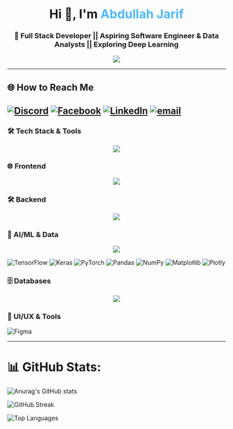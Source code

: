 <!-- Banner -->
<!-- <img src="https://elegantthemes.com/blog/wp-content/uploads/2017/07/programming-languages-to-learn-for-wordpress-featured-image.png" width="100%" alt="Banner" /> -->

<!-- Heading -->
<h1 align="center">Hi 👋, I'm <span style="color:#4db8ff;">Abdullah Jarif</span></h1>
<h3 align="center">🚀 Full Stack Developer || Aspiring Software Engineer & Data Analysts || Exploring Deep Learning</h3>

<p align="center">
  <img src="https://readme-typing-svg.herokuapp.com?font=Fira+Code&weight=500&size=22&duration=2000&pause=1000&color=00FFFF&center=true&vCenter=true&width=600&lines=Turning+ideas+into+code.;Building+innovative+solutions+on+the+web.;Learning+%26+growing+every+day."/>
</p>


---

## 🌐 How to Reach Me

[![Discord](https://img.shields.io/badge/Discord-%237289DA.svg?logo=discord&logoColor=white)](https://discord.gg/https://discord.gg/8eTa6d6u) [![Facebook](https://img.shields.io/badge/Facebook-%231877F2.svg?logo=Facebook&logoColor=white)](https://facebook.com/https://www.facebook.com/mustakim.jarif.393) [![LinkedIn](https://img.shields.io/badge/LinkedIn-%230077B5.svg?logo=linkedin&logoColor=white)](https://linkedin.com/in/www.linkedin.com/in/abdullah-jarif-28414a24a) [![email](https://img.shields.io/badge/Email-D14836?logo=gmail&logoColor=white)](mailto:22-46386-1@student.aiub.edu) 
---


### 🛠️ Tech Stack & Tools

<div align="center">
  <img src="https://skillicons.dev/icons?i=react,nextjs,nodejs,mongodb,express,ts,js,html,css,tailwind,bootstrap,java,cpp,python,mysql" />
</div>

### 🌐 Frontend
<div align="center">
  <img src="https://skillicons.dev/icons?i=react,ts,js,html,css,tailwind,bootstrapl" />
</div>

### 🛠 Backend
<div align="center">
  <img src="https://skillicons.dev/icons?i=nextjs,nodejs" />
</div>

### 🧠 AI/ML & Data

<div align="center">
  <img src="https://skillicons.dev/icons?i=tensorflow,pytorch,python,matplotlib" />
</div>

![TensorFlow](https://img.shields.io/badge/TensorFlow-%23FF6F00.svg?style=flat-square&logo=tensorflow&logoColor=white)
![Keras](https://img.shields.io/badge/Keras-%23D00000.svg?style=flat-square&logo=keras&logoColor=white)
![PyTorch](https://img.shields.io/badge/PyTorch-%23EE4C2C.svg?style=flat-square&logo=pytorch&logoColor=white)
![Pandas](https://img.shields.io/badge/Pandas-%23150458.svg?style=flat-square&logo=pandas&logoColor=white)
![NumPy](https://img.shields.io/badge/NumPy-%23013243.svg?style=flat-square&logo=numpy&logoColor=white)
![Matplotlib](https://img.shields.io/badge/Matplotlib-%23ffffff.svg?style=flat-square&logo=matplotlib&logoColor=black)
![Plotly](https://img.shields.io/badge/Plotly-%233F4F75.svg?style=flat-square&logo=plotly&logoColor=white)

### 🗄️ Databases
<div align="center">
  <img src="https://skillicons.dev/icons?i=mongodb,express,mysql,oracle" />
</div>


### 🎨 UI/UX & Tools
![Figma](https://img.shields.io/badge/Figma-%23F24E1E.svg?style=flat-square&logo=figma&logoColor=white)

---

# 📊 GitHub Stats:
![Anurag's GitHub stats](https://github-readme-stats.vercel.app/api?username=abdullahjarif&show_icons=true&theme=transparent)       

![GitHub Streak](https://nirzak-streak-stats.vercel.app/?user=abdullahjarif&theme=transparent&hide_border=false)

![Top Languages](https://github-readme-stats.vercel.app/api/top-langs/?username=abdullahjarif&theme=transparent&hide_border=false&include_all_commits=false&count_private=false&layout=compact)















